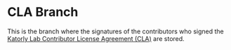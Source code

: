 # CLA Branch
This is the branch where the signatures of the contributors who signed the [Katorly Lab Contributor License Agreement (CLA)](https://github.com/katorlys/.github/blob/main/.github/cla.md) are stored.  
